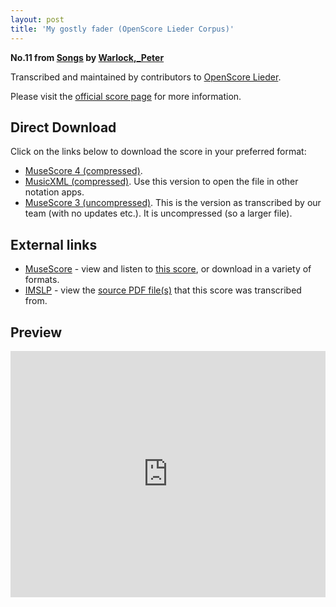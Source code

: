 ```yaml
---
layout: post
title: 'My gostly fader (OpenScore Lieder Corpus)'
---
```


__No.11 from [Songs](https://fourscoreandmore.org/openscore/lieder/Warlock,_Peter/Songs/) by [Warlock,_Peter](https://fourscoreandmore.org/openscore/lieder/Warlock,_Peter)__

Transcribed and maintained by contributors to [OpenScore Lieder].

Please visit the [official score page] for more information.

[official score page]: https://musescore.com/openscore-lieder-corpus/scores/6202167
[OpenScore Lieder]: https://musescore.com/openscore-lieder-corpus

## Direct Download

Click on the links below to download the score in your preferred format:
- [MuseScore 4 (compressed)](https://github.com/openscore/lieder/blob/main/scores/Warlock,_Peter/Songs/11_My_gostly_fader/lc6202167.mscz?raw=true).
- [MusicXML (compressed)](https://github.com/openscore/lieder/blob/main/scores/Warlock,_Peter/Songs/11_My_gostly_fader/lc6202167.mxl?raw=true). Use this version to open the file in other notation apps.
- [MuseScore 3 (uncompressed)](https://github.com/openscore/lieder/blob/main/scores/Warlock,_Peter/Songs/11_My_gostly_fader/lc6202167.mscx?raw=true). This is the version as transcribed by our team (with no updates etc.). It is uncompressed (so a larger file).

## External links

- [MuseScore] - view and listen to [this score][MuseScore], or download in a variety of formats.
- [IMSLP] - view the [source PDF file(s)][IMSLP] that this score was transcribed from.

[MuseScore]: https://musescore.com/score/6202167
[IMSLP]: https://imslp.org/wiki/Special:ReverseLookup/250921

## Preview

<iframe width="100%" height="394" src="https://musescore.com/openscore-lieder-corpus/scores/6202167/embed" frameborder="0" allowfullscreen allow="autoplay; fullscreen"></iframe>
